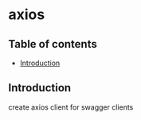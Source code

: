 # axios

## Table of contents

- [Introduction](#introduction)

## Introduction

create axios client for swagger clients

